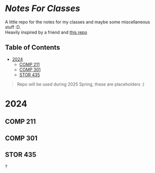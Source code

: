 # ***Notes For Classes***
A little repo for the notes for my classes and maybe some miscellaneous stuff :D.
<br>
Heavily inspired by a friend and [this repo](https://github.com/sleepymalc/VSCode-LaTeX-Inkscape)

## Table of Contents

- [2024](#2024) 
    - [COMP 211](#comp-211)
    - [COMP 301](#comp-301)   
    - [STOR 435](#stor-435)
>Repo will be used during 2025 Spring, these are placeholders :)
# 2024
## COMP 211
## COMP 301
## STOR 435
?